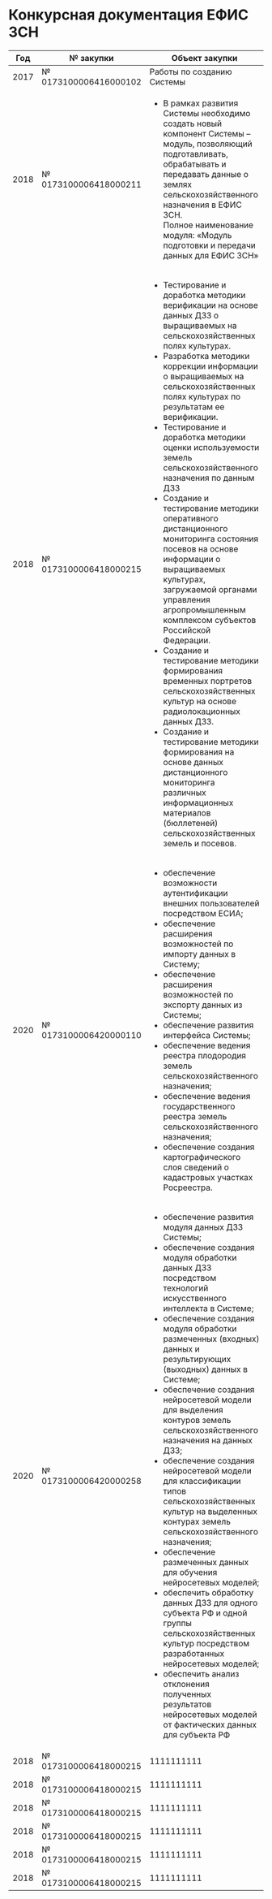 # Конкурсная документация ЕФИС ЗСН

| Год  | № закупки              | Объект закупки           |
|------|------------------------|--------------------------|
| 2017 | № 0173100006416000102  | Работы по созданию Системы|
| 2018 | № 0173100006418000211  | <ul><li>В рамках развития Системы необходимо создать новый компонент Системы – модуль, позволяющий подготавливать, обрабатывать и передавать данные о землях сельскохозяйственного назначения в ЕФИС ЗСН. <br>Полное наименование модуля: «Модуль подготовки и передачи данных для ЕФИС ЗСН»</li></ul>|
| 2018 | № 0173100006418000215  | <ul><li>Тестирование и доработка методики верификации на основе данных ДЗЗ о выращиваемых на сельскохозяйственных полях культурах.</li><li> Разработка методики коррекции информации о выращиваемых на сельскохозяйственных полях культурах по результатам ее верификации. </li><li> Тестирование и доработка методики оценки используемости земель сельскохозяйственного назначения по данным ДЗЗ</li><li> Создание и тестирование методики оперативного дистанционного мониторинга состояния посевов на основе информации о выращиваемых культурах, загружаемой органами управления агропромышленным комплексом субъектов Российской Федерации.</li><li> Создание и тестирование методики формирования временных портретов сельскохозяйственных культур на основе радиолокационных данных ДЗЗ.</li><li>Создание и тестирование методики формирования на основе данных дистанционного мониторинга различных информационных материалов (бюллетеней) сельскохозяйственных земель и посевов.</li></ul>|
| 2020 | № 0173100006420000110  | <ul><li>обеспечение возможности аутентификации внешних пользователей посредством ЕСИА;</li><li> обеспечение расширения возможностей по импорту данных в Систему;</li><li> обеспечение расширения возможностей по экспорту данных из Системы;</li><li> обеспечение развития интерфейса Системы;</li><li> обеспечение ведения реестра плодородия земель сельскохозяйственного назначения;</li><li> обеспечение ведения государственного реестра земель сельскохозяйственного назначения;</li><li> обеспечение создания картографического слоя сведений о кадастровых участках Росреестра.</li></ul>|
| 2020 | № 0173100006420000258  | <ul><li>обеспечение развития модуля данных ДЗЗ Системы;</li><li> обеспечение создания модуля обработки данных ДЗЗ посредством технологий искусственного интеллекта в Системе;</li><li> обеспечение создания модуля обработки размеченных (входных) данных и результирующих (выходных) данных в Системе;</li><li> обеспечение создания нейросетевой модели для выделения контуров земель сельскохозяйственного назначения на данных ДЗЗ;</li><li> обеспечение создания нейросетевой модели для классификации типов сельскохозяйственных культур на выделенных контурах земель сельскохозяйственного назначения;</li><li> обеспечение размеченных данных для обучения нейросетевых моделей;</li><li> обеспечить обработку данных ДЗЗ для одного субъекта РФ и одной группы сельскохозяйственных культур посредством разработанных нейросетевых моделей;</li><li> обеспечить анализ отклонения полученных результатов нейросетевых моделей от фактических данных для субъекта РФ</li></ul>|
| 2018 | № 0173100006418000215  | 1111111111|
| 2018 | № 0173100006418000215  | 1111111111|
| 2018 | № 0173100006418000215  | 1111111111|
| 2018 | № 0173100006418000215  | 1111111111|
| 2018 | № 0173100006418000215  | 1111111111|
| 2018 | № 0173100006418000215  | 1111111111|

